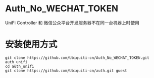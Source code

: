 Auth_No_WECHAT_TOKEN
====================

UniFi Controller 和 微信公众平台开发服务器不在同一台机器上时使用


安装使用方式
======

    git clone https://github.com/Ubiquiti-cn/Auth_No_WECHAT_TOKEN.git auth_unifi
    cd auth_unifi
    git clone https://github.com/Ubiquiti-cn/auth.git guest
    
